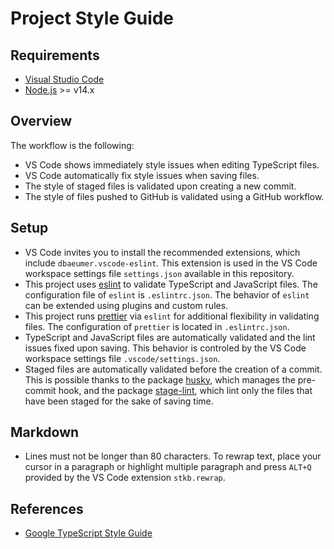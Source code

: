# Project Style Guide

## Requirements

- [Visual Studio Code]
- [Node.js] >= v14.x

## Overview

The workflow is the following:

- VS Code shows immediately style issues when editing TypeScript files.
- VS Code automatically fix style issues when saving files.
- The style of staged files is validated upon creating a new commit.
- The style of files pushed to GitHub is validated using a GitHub workflow.

## Setup

- VS Code invites you to install the recommended extensions, which include
  `dbaeumer.vscode-eslint`. This extension is used in the VS Code workspace
  settings file `settings.json` available in this repository.
- This project uses [eslint] to validate TypeScript and JavaScript files. The
  configuration file of `eslint` is `.eslintrc.json`. The behavior of `eslint`
  can be extended using plugins and custom rules.
- This project runs [prettier] via `eslint` for additional flexibility in
  validating files. The configuration of `prettier` is located in
  `.eslintrc.json`.
- TypeScript and JavaScript files are automatically validated and the lint
  issues fixed upon saving. This behavior is controled by the VS Code workspace
  settings file `.vscode/settings.json`.
- Staged files are automatically validated before the creation of a commit. This
  is possible thanks to the package [husky], which manages the pre-commit hook,
  and the package [stage-lint], which lint only the files that have been staged
  for the sake of saving time.

## Markdown

- Lines must not be longer than 80 characters. To rewrap text, place your cursor
  in a paragraph or highlight multiple paragraph and press `ALT+Q` provided by
  the VS Code extension `stkb.rewrap`.

## References

- [Google TypeScript Style Guide]

<!-- Links -->

[google typescript style guide]: https://google.github.io/styleguide/tsguide.html
[eslint]: https://www.npmjs.com/package/eslint
[husky]: https://www.npmjs.com/package/husky
[stage-lint]: https://www.npmjs.com/package/lint-staged
[prettier]: https://www.npmjs.com/package/prettier
[Visual Studio Code]: https://code.visualstudio.com/
[Node.js]: https://nodejs.org/en/